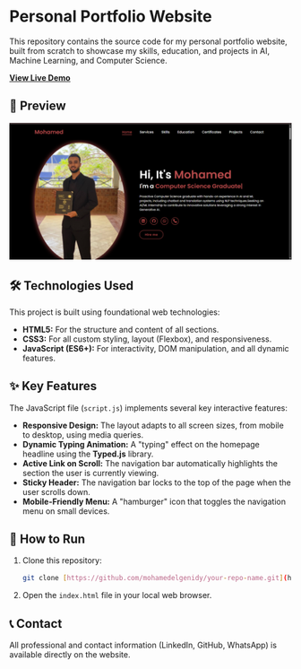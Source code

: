 # Personal Portfolio Website

This repository contains the source code for my personal portfolio website, built from scratch to showcase my skills, education, and projects in AI, Machine Learning, and Computer Science.

**[View Live Demo](https://mohamedelgenidy.github.io)**

## 📸 Preview

![Portfolio Website Preview](./images/portfolio-demo.png)

## 🛠️ Technologies Used

This project is built using foundational web technologies:

* **HTML5:** For the structure and content of all sections.
* **CSS3:** For all custom styling, layout (Flexbox), and responsiveness.
* **JavaScript (ES6+):** For interactivity, DOM manipulation, and all dynamic features.

## ✨ Key Features

The JavaScript file (`script.js`) implements several key interactive features:

* **Responsive Design:** The layout adapts to all screen sizes, from mobile to desktop, using media queries.
* **Dynamic Typing Animation:** A "typing" effect on the homepage headline using the **Typed.js** library.
* **Active Link on Scroll:** The navigation bar automatically highlights the section the user is currently viewing.
* **Sticky Header:** The navigation bar locks to the top of the page when the user scrolls down.
* **Mobile-Friendly Menu:** A "hamburger" icon that toggles the navigation menu on small devices.

## 🚀 How to Run

1.  Clone this repository:
    ```bash
    git clone [https://github.com/mohamedelgenidy/your-repo-name.git](https://github.com/mohamedelgenidy/your-repo-name.git)
    ```
2.  Open the `index.html` file in your local web browser.

## 📞 Contact

All professional and contact information (LinkedIn, GitHub, WhatsApp) is available directly on the website.
